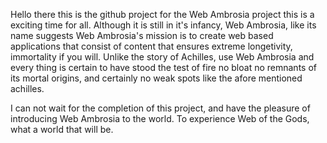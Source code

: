 Hello there this is the github project for the Web Ambrosia 
project this is  a exciting time for all. Although it is still in 
it's infancy, Web Ambrosia, like its name suggests Web Ambrosia's
mission is to create web based applications that consist of content 
that ensures extreme longetivity, immortality if you will.
Unlike the story of Achilles, use Web Ambrosia and every thing is 
certain to have stood the test of fire no bloat no remnants of its
mortal origins, and certainly no weak spots like the afore mentioned achilles.

I can not wait for the completion of this project, and have the pleasure 
of introducing Web Ambrosia to the world. To experience Web of the Gods,
what a world that will be. 